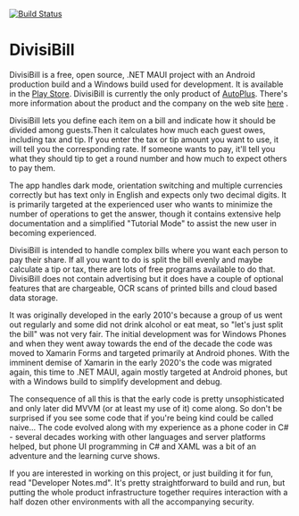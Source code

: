[![Build Status](https://github.com/david-maw/DivisiBill/actions/workflows/dotnet-build-android.yml/badge.svg)](https://github.com/david-maw/DivisiBill/actions/workflows/dotnet-build-android.yml)

# DivisiBill

DivisiBill is a free, open source, .NET MAUI project with an Android production build and a Windows build used for development. It is available in the [Play Store](https://play.google.com/store/apps/details?id=com.autoplus.divisibill). DivisiBill is currently
the only product of [AutoPlus](http://autopl.us). There's more information about the product and the company on the web site [here](https://www.autopl.us/divisibill/index.html) .

DivisiBill lets you define each item on a bill and indicate how it should be divided among guests.Then it calculates how much each guest owes, including tax and tip. If you enter the tax or tip amount you want to use, 
it will tell you the corresponding rate. If someone wants to pay, it'll tell you what they should tip to get a round number and how much to expect others to pay them.

The app handles dark mode, orientation switching and multiple currencies correctly but has text only in English and expects only two decimal digits. It is primarily targeted at the experienced user who wants to minimize the number of operations to get the answer, though it contains extensive help documentation and a simplified "Tutorial Mode" to assist the new user in becoming experienced.

DivisiBill is intended to handle complex bills where you want each person to pay their share.
If all you want to do is split the bill evenly and maybe calculate a tip or tax, there are
lots of free programs available to do that. DivisiBill does not contain advertising but it does
have a couple of optional features that are chargeable, OCR scans of printed bills and cloud based data storage.

It was originally developed in the early 2010's because a group of us went out regularly and some did not drink alcohol or eat meat, so "let's just split the bill" was not very fair. The initial development was for Windows Phones and when they went away towards the end of the decade the code was moved to Xamarin Forms and targeted primarily at Android phones. With the imminent demise of Xamarin in the early 2020's the code was migrated again, this time to .NET MAUI, again mostly targeted at Android phones, but with a Windows build to simplify development and debug.

The consequence of all this is that the early code is pretty unsophisticated and only later did MVVM (or at least my use of it) come along. So don't be surprised if you see some code that if you're being kind could be called naive... The code evolved along with my experience as a phone coder in C# - several decades working with other languages and server platforms helped, but phone UI programming in C# and XAML was a bit of an adventure and the learning curve shows.

If you are interested in working on this project, or just building it for fun, read "Developer Notes.md". It's pretty straightforward to build and run, but putting the whole product infrastructure together requires interaction with a half dozen other environments with all the accompanying security. 
